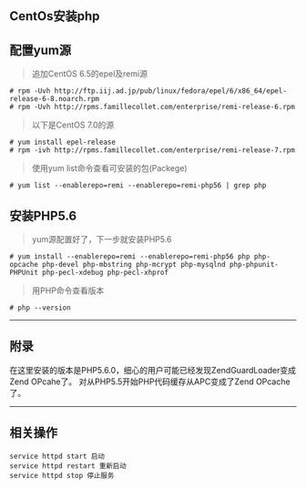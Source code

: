 CentOs安装php
---

## 配置yum源

> 追加CentOS 6.5的epel及remi源

```
# rpm -Uvh http://ftp.iij.ad.jp/pub/linux/fedora/epel/6/x86_64/epel-release-6-8.noarch.rpm
# rpm -Uvh http://rpms.famillecollet.com/enterprise/remi-release-6.rpm
```

> 以下是CentOS 7.0的源

```
# yum install epel-release
# rpm -ivh http://rpms.famillecollet.com/enterprise/remi-release-7.rpm
```

> 使用yum list命令查看可安装的包(Packege)

```
# yum list --enablerepo=remi --enablerepo=remi-php56 | grep php
```

## 安装PHP5.6

> yum源配置好了，下一步就安装PHP5.6

```
# yum install --enablerepo=remi --enablerepo=remi-php56 php php-opcache php-devel php-mbstring php-mcrypt php-mysqlnd php-phpunit-PHPUnit php-pecl-xdebug php-pecl-xhprof
```

> 用PHP命令查看版本

```
# php --version
```
---
## 附录

在这里安装的版本是PHP5.6.0，细心的用户可能已经发现ZendGuardLoader变成Zend OPcahe了。
对从PHP5.5开始PHP代码缓存从APC变成了Zend OPcache了。

---
## 相关操作

```
service httpd start 启动
service httpd restart 重新启动
service httpd stop 停止服务
```
